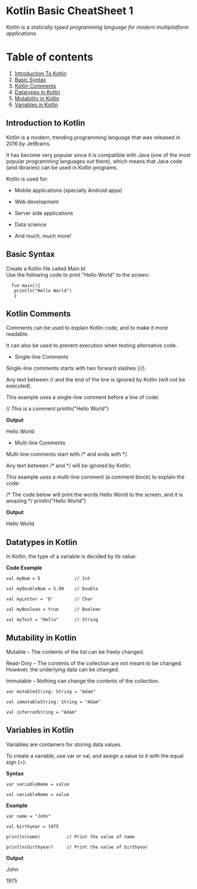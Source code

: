 

# Kotlin Basic CheatSheet 1
*Kotlin is a statically typed programming language for modern multiplatform applications.*



# Table of contents
1. [Introduction To Kotlin](#kt0)
2. [Basic Syntax](#kt1)
3. [Kotlin Comments](#ktcmt)
4. [Datatypes in Kotlin](#kt1.0)
5. [Mutability in Kotlin](#kt2)
6. [Variables in Kotlin](#kt3)
 


<div id='kt0'>

## Introduction to Kotlin
Kotlin is a modern, trending programming language that was released in 2016 by JetBrains.

It has become very popular since it is compatible with Java (one of the most popular programming languages out there), which means that Java code (and libraries) can be used in Kotlin programs.

Kotlin is used for:

* Mobile applications (specially Android apps)

* Web development

* Server side applications

* Data science

* And much, much more!


<div id='kt1'>

## Basic Syntax
 
  Create a Kotlin file called Main.kt  
     Use the following code to print "Hello World" to the screen:

      fun main(){
       println("Hello World")
       }

<div id='ktcmt'>  

## Kotlin Comments
Comments can be used to explain Kotlin code, and to make it more readable. 

It can also be used to prevent execution when testing alternative code.

* Single-line Comments

Single-line comments starts with two forward slashes (//).

Any text between // and the end of the line is ignored by Kotlin (will not be executed).

This example uses a single-line comment before a line of code:

// This is a comment
println("Hello World") 

**Output**

Hello World


* Multi-line Comments

Multi-line comments start with /* and ends with */.

Any text between /* and */ will be ignored by Kotlin.

This example uses a multi-line comment (a comment block) to explain the code:

/* The code below will print the words Hello World
to the screen, and it is amazing */
println("Hello World")

**Output**

Hello World



<div id='kt1.0'> 

## Datatypes in Kotlin 

In Kotlin, the type of a variable is decided by its value:

**Code Example**

`val myNum = 5             // Int`

`val myDoubleNum = 5.99    // Double`

`val myLetter = 'D'        // Char`

`val myBoolean = true      // Boolean`

`val myText = "Hello"      // String`

<div id='kt2'>
 
## Mutability in Kotlin 
Mutable – The contents of the list can be freely changed. 

Read-Only – The contents of the collection are not meant to be changed. However, the underlying data can be changed.

 Immutable – Nothing can change the contents of the collection.

`var mutableString: String = "Adam"`

`val immutableString: String = "Adam"`

`val inferredString = "Adam"`

<div id='kt3'>

## Variables in Kotlin 

Variables are containers for storing data values.

To create a variable, use var or val, and assign a value to it with the equal sign (=):

**Syntax**

`var variableName = value`

`val variableName = value`

**Example**

`var name = "John"`

`val birthyear = 1975`

`println(name)          // Print the value of name`

`println(birthyear)     // Print the value of birthyear`

**Output**

John 

1975
